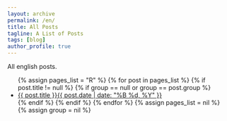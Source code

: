 ```yaml
---
layout: archive
permalink: /en/
title: All Posts
tagline: A List of Posts
tags: [blog]
author_profile: true
---
```


All english posts.

<ul class="post-list">
  {% assign pages_list = "R" %}  
  {% for post in pages_list %}
    {% if post.title != null %}
    {% if group == null or group == post.group %}
    <li><a href="{{ site.url }}{{ post.url }}">{{ post.title }}<span class="entry-date"><time datetime="{{ post.date | date_to_xmlschema }}" itemprop="datePublished">{{ post.date | date: "%B %d, %Y" }}</time></span></a></li>
    {% endif %}
    {% endif %}
  {% endfor %}
  {% assign pages_list = nil %}
  {% assign group = nil %}
</ul>
